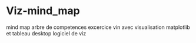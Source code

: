 # Viz-mind_map
mind map arbre de competences
excercice vin avec visualisation matplotlib et tableau desktop logiciel de viz
